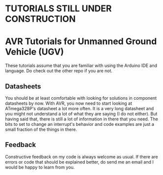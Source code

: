 # TUTORIALS STILL UNDER CONSTRUCTION

# AVR Tutorials for Unmanned Ground Vehicle (UGV)
These tutorials assume that you are familiar with using the Arduino IDE and language. Do check out the other repo if you are not.

## Datasheets
You should be at least comfortable with looking for solutions in component datasheets by now. With AVR, you now need to start looking at ATmega328P's datasheet a lot more often. It is a very long datasheet and you might not understand a lot of what they are saying (I do not either). But having said that, there is still a lot of information in there that you need. The bits to set to change an interrupt's behavior and code examples are just a small fraction of the things in there.

## Feedback
Constructive feedback on my code is always welcome as usual. If there are errors or code that should be explained better, do send me an email and I would be happy to learn from you.
